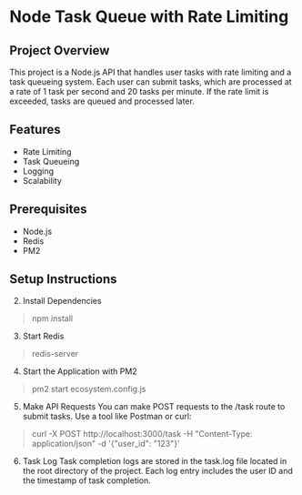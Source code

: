 # Node Task Queue with Rate Limiting

## Project Overview

This project is a Node.js API that handles user tasks with rate limiting and a task queueing system. Each user can submit tasks, which are processed at a rate of 1 task per second and 20 tasks per minute. If the rate limit is exceeded, tasks are queued and processed later.

## Features

- Rate Limiting
- Task Queueing
- Logging
- Scalability

## Prerequisites

- Node.js 
- Redis
- PM2 

## Setup Instructions

2. Install Dependencies
>npm install

3. Start Redis
>redis-server

4. Start the Application with PM2
>pm2 start ecosystem.config.js

5. Make API Requests
You can make POST requests to the /task route to submit tasks. Use a tool like Postman or curl:

>curl -X POST http://localhost:3000/task -H "Content-Type: application/json" -d '{"user_id": "123"}'

6. Task Log
Task completion logs are stored in the task.log file located in the root directory of the project. Each log entry includes the user ID and the timestamp of task completion.
